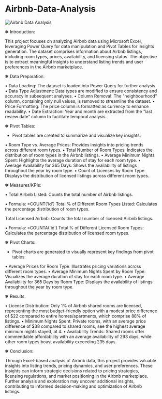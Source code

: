 # Airbnb-Data-Analysis

![Airbnb Data Analysis](https://github.com/user-attachments/assets/2cb13665-3d8d-4f6e-aeee-6abbffee3c18)


✽ Introduction:

This project focuses on analyzing Airbnb data using Microsoft Excel, leveraging Power Query for data manipulation and Pivot Tables for insights generation. The dataset comprises information about Airbnb listings, including room types, prices, availability, and licensing status. The objective is to extract meaningful insights to understand listing trends and user preferences in the Airbnb marketplace.

✽ Data Preparation:

• Data Loading: The dataset is loaded into Power Query for further analysis.
• Data Type Adjustment: Data types are modified to ensure consistency and accuracy in subsequent analyses.
• Column Removal: The "neighbourhood" column, containing only null values, is removed to streamline the dataset.
• Price Formatting: The price column is formatted as currency to enhance readability.
• Date Extraction: Year and month are extracted from the "last review date" column to facilitate temporal analysis.

✽ Pivot Tables:

- Pivot tables are created to summarize and visualize key insights:

• Room Type vs. Average Prices: Provides insights into pricing trends across different room types.
• Total Number of Room Types: Indicates the distribution of room types in the Airbnb listings.
• Average Minimum Nights Spent: Highlights the average duration of stay for each room type.
• Average Availability for 365 Days: Shows the availability of listings throughout the year by room type.
• Count of Licenses by Room Type: Displays the distribution of licensed listings across different room types.

✽ Measures/KPIs:

• Total Airbnb Listed: Counts the total number of Airbnb listings.

• Formula: =COUNT('id')
Total % of Different Room Types Listed: Calculates the percentage distribution of room types.

Total Licensed Airbnb: Counts the total number of licensed Airbnb listings.

• Formula: =COUNTA('id')
Total % of Different Licensed Room Types: Calculates the percentage distribution of licensed room types.

✽ Pivot Charts:

- Pivot charts are generated to visually represent key findings from pivot tables:

• Average Prices for Room Type: Illustrates pricing variations across different room types.
• Average Minimum Nights Spent by Room Type: Visualizes the average duration of stay for each room type.
• Average Availability for 365 Days by Room Type: Displays the availability of listings throughout the year by room type.

✽ Results:

• License Distribution: Only 1% of Airbnb shared rooms are licensed, representing the most budget-friendly option with a modest price difference of $22 compared to entire homes/apartments, which comprise 88% of listings.
• Minimum Nights Spent: Private rooms, with an average price difference of $38 compared to shared rooms, see the highest average minimum nights stayed, at 4.
• Availability Trends: Shared rooms offer commendable affordability with an average availability of 293 days, while other room types boast availability exceeding 235 days.

✽ Conclusion:

Through Excel-based analysis of Airbnb data, this project provides valuable insights into listing trends, pricing dynamics, and user preferences. These insights can inform strategic decisions related to pricing strategies, licensing regulations, and market positioning in the Airbnb marketplace. Further analysis and exploration may uncover additional insights, contributing to informed decision-making and optimization of Airbnb listings.
